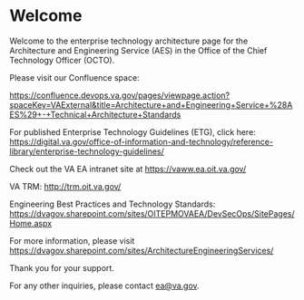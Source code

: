 # Welcome 
Welcome to the enterprise technology architecture page for the Architecture and Engineering Service (AES) in the Office of the Chief Technology Officer (OCTO).  

Please visit our Confluence space:  

[https://confluence.devops.va.gov/pages/viewpage.action?spaceKey=VAExternal&title=Architecture+and+Engineering+Service+%28AES%29+-+Technical+Architecture+Standards
](https://confluence.devops.va.gov/display/VAExternal/Architecture+and+Engineering+Service+%28AES%29+-+Technology+Architecture+Guidelines)

For published Enterprise Technology Guidelines (ETG), click here:  https://digital.va.gov/office-of-information-and-technology/reference-library/enterprise-technology-guidelines/

Check out the VA EA intranet site at https://vaww.ea.oit.va.gov/

VA TRM:  http://trm.oit.va.gov/

Engineering Best Practices and Technology Standards:  https://dvagov.sharepoint.com/sites/OITEPMOVAEA/DevSecOps/SitePages/Home.aspx

For more information, please visit https://dvagov.sharepoint.com/sites/ArchitectureEngineeringServices/

Thank you for your support.

For any other inquiries, please contact ea@va.gov.  
